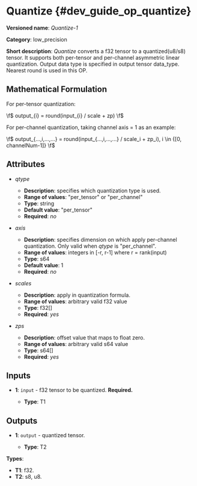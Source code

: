 # Quantize {#dev_guide_op_quantize}

**Versioned name**: *Quantize-1*

**Category**: low_precision

**Short description**: *Quantize* converts a f32 tensor to a quantized(u8/s8)
tensor. It supports both per-tensor and per-channel asymmetric linear
quantization. Output data type is specified in output tensor data_type. Nearest
round is used in this OP.

## Mathematical Formulation

For per-tensor quantization:

  \f$ output_{i} = round(input_{i} / scale + zp) \f$

For per-channel quantization, taking channel axis = 1 as an example:

   \f$ output_{...,i,...,...} = round(input_{...,i,...,...} / scale_i + zp_i), i
   \in {[0, channelNum-1]} \f$

## Attributes

* *qtype*

  * **Description**: specifies which quantization type is used.
  * **Range of values**: "per_tensor" or "per_channel"
  * **Type**: string
  * **Default value**: "per_tensor"
  * **Required**: *no*

* *axis*

  * **Description**: specifies dimension on which apply per-channel quantization.
    Only valid when *qtype* is "per_channel".
  * **Range of values**: integers in [-r, r-1] where r = rank(input)
  * **Type**: s64
  * **Default value**: 1
  * **Required**: *no*

* *scales*

  * **Description**: apply in quantization formula.
  * **Range of values**: arbitrary valid f32 value
  * **Type**: f32[]
  * **Required**: *yes*

* *zps*

  * **Description**: offset value that maps to float zero.
  * **Range of values**: arbitrary valid s64 value
  * **Type**: s64[]
  * **Required**: *yes*

## Inputs

* **1**: ``input`` - f32 tensor to be quantized. **Required.**

  * **Type**: T1

## Outputs

* **1**: ``output`` - quantized tensor.

  * **Type**: T2

**Types**:

* **T1**: f32.
* **T2**: s8, u8.
